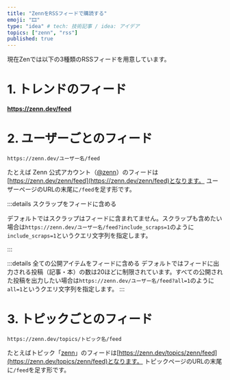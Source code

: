 ```yaml
---
title: "ZennをRSSフィードで購読する"
emoji: "🎞"
type: "idea" # tech: 技術記事 / idea: アイデア
topics: ["zenn", "rss"]
published: true
---
```


現在Zenでは以下の3種類のRSSフィードを用意しています。

# 1. トレンドのフィード

**https://zenn.dev/feed**

# 2. ユーザーごとのフィード

```
https://zenn.dev/ユーザー名/feed
```

たとえば Zenn 公式アカウント（[@zenn](https://zenn.dev/zenn)）のフィードは[https://zenn.dev/zenn/feed](https://zenn.dev/zenn/feed)となります。
ユーザーページのURLの末尾に`/feed`を足す形です。

:::details スクラップをフィードに含める

デフォルトではスクラップはフィードに含まれてません。スクラップも含めたい場合は`https://zenn.dev/ユーザー名/feed?include_scraps=1`のように`include_scraps=1`というクエリ文字列を指定します。

:::

:::details 全ての公開アイテムをフィードに含める
デフォルトではフィードに出力される投稿（記事・本）の数は20ほどに制限されています。すべての公開された投稿を出力したい場合は`https://zenn.dev/ユーザー名/feed?all=1`のように`all=1`というクエリ文字列を指定します。
:::

# 3. トピックごとのフィード

```
https://zenn.dev/topics/トピック名/feed
```

たとえばトピック「[zenn](https://zenn.dev/topics/zenn)」のフィードは[https://zenn.dev/topics/zenn/feed](https://zenn.dev/topics/zenn/feed)となります。
トピックページのURLの末尾に`/feed`を足す形です。

